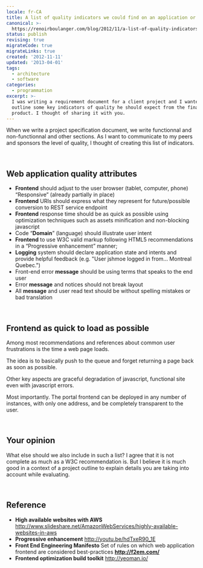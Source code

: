 ```yaml
---
locale: fr-CA
title: A list of quality indicators we could find on an application or web site
canonical: >-
  https://renoirboulanger.com/blog/2012/11/a-list-of-quality-indicators-we-could-find-on-an-application-or-web-site/
status: publish
revising: true
migrateCode: true
migrateLinks: true
created: '2012-11-11'
updated: '2013-04-01'
tags:
  - architecture
  - software
categories:
  - programmation
excerpt: >-
  I was writing a requirement document for a client project and I wanted to
  outline some key indicators of quality he should expect from the final
  product. I thought of sharing it with you.
---
```


When we write a project specification document, we write functionnal and non-functionnal and other sections.  As I want to communicate to my peers and sponsors the level of quality, I thought of creating this list of indicators.

<p>&nbsp;</p>
<h2>Web application quality attributes</h2>
<ul>
	<li><strong>Frontend</strong> should adjust to the user browser (tablet, computer, phone) “Responsive” (already partially in place)</li>
	<li><strong>Frontend</strong> URIs should express what they represent for future/possible conversion to REST service endpoint</li>
	<li><strong>Frontend</strong> response time should be as quick as possible using optimization techniques such as assets minification and non-blocking javascript</li>
	<li>Code “<strong>Domain</strong>” (language) should illustrate user intent</li>
	<li><strong>Frontend</strong> to use W3C valid markup following HTML5 recommendations in a “Progressive enhancement” manner;</li>
	<li><strong>Logging</strong> system should declare application state and intents and provide helpful feedback (e.g. "User jshmoe logged in from... Montreal Quebec.")</li>
	<li>Front-end error <strong>message</strong> should be using terms that speaks to the end user</li>
	<li>Error <strong>message</strong> and notices should not break layout</li>
	<li>All <strong>message</strong> and user read text should be without spelling mistakes or bad translation</li>
</ul>

<p>&nbsp;</p>
<h2>Frontend as quick to load as possible</h2>
Among most recommendations and references about common user frustrations is the time a web page loads.

The idea is to basically push to the queue and forget returning a page back as soon as possible.

Other key aspects are graceful degradation of javascript, functional site even with javascript errors.

Most importantly. The portal frontend can be deployed in any number of instances, with only one address, and be completely transparent to the user.

<p>&nbsp;</p>
<h2>Your opinion</h2>
What else should we also include in such a list? I agree that it is not complete as much as a W3C recommendation is. But I believe it is much good in a context of a project outline to explain details you are taking into account while evaluating.


<p>&nbsp;</p>
<h2>Reference</h2>
<ul>
	<li><strong>High available websites with AWS</strong>
<a href="http://www.slideshare.net/AmazonWebServices/highly-available-websites-in-aws">http://www.slideshare.net/AmazonWebServices/highly-available-websites-in-aws</a></li>
	<li><strong>Progressive enhancement</strong>
<a href="http://youtu.be/hdTxeR90_1E">http://youtu.be/hdTxeR90_1E</a></li>
	<li><strong>Front End Engineering Manifesto </strong>
Set of rules on which web application frontend are considered best-practices
<strong><a href="http://f2em.com/">http://f2em.com/</a></strong></li>
	<li><strong>Frontend optimization build toolkit</strong>
<a href="http://yeoman.io/">http://yeoman.io/</a></li>
</ul>
